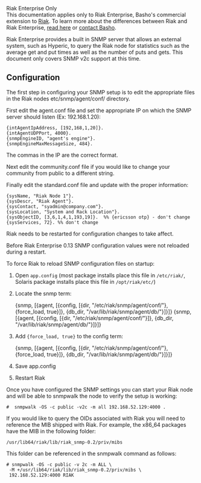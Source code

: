 <div class="info"><div class="title">Riak Enterprise Only</div>This documentation applies only to Riak Enterprise, Basho's commercial extension to <a href="http://wiki.basho.com/Riak.html">Riak</a>. To learn more about the differences between Riak and Riak Enterprise, <a href="http://basho.com/products/riak-overview/">read here</a> or <a href="http://info.basho.com/Wiki_Contact.html" target="_blank">contact Basho</a>.</div>

Riak Enterprise provides a built in SNMP server that allows an external system, such as Hyperic, to query the Riak node for statistics such as the average get and put times as well as the number of puts and gets. This document only covers SNMP v2c support at this time.

## Configuration
The first step in configuring your SNMP setup is to edit the appropriate files in the Riak nodes etc/snmp/agent/conf/ directory.

First edit the agent.conf file and set the appropriate IP on which the SNMP server should listen (Ex: 192.168.1.20):

    {intAgentIpAddress, [192,168,1,20]}.
    {intAgentUDPPort, 4000}.
    {snmpEngineID, "agent's engine"}.
    {snmpEngineMaxMessageSize, 484}.

<div class="note"><div class="title">The commas in the IP are the correct format.</div></div>

Next edit the community.conf file if you would like to change your community from public to a different string.

Finally edit the standard.conf file and update with the proper information:

    {sysName, "Riak Node 1"}.
    {sysDescr, "Riak Agent"}.
    {sysContact, "syadmin@company.com"}.
    {sysLocation, "System and Rack Location"}.
    {sysObjectID, [3,6,1,4,1,193,19]}.  %% {ericsson otp} - don't change
    {sysServices, 72}. %% don't change

Riak needs to be restarted for configuration changes to take affect.


<div class="note"><div class="title">Before Riak Enterprise 0.13 SNMP configuration values were not reloaded during a restart.</div></div>

To force Riak to reload SNMP configuration files on startup:

  1. Open `app.config` (most package installs place this file in `/etc/riak/`, Solaris package installs place this file in `/opt/riak/etc/`)

  2. Locate the snmp term:


        {snmp,
          [{agent,
            [{config, [{dir, "/etc/riak/snmp/agent/conf/"},{force_load, true}]},
             {db_dir, "/var/lib/riak/snmp/agent/db/"}]}]}
        {snmp,
          [{agent,
            [{config, [{dir, "/etc/riak/snmp/agent/conf/"}]},
             {db_dir, "/var/lib/riak/snmp/agent/db/"}]}]}

  3. Add `{force_load, true}` to the config term:

        {snmp,
          [{agent,
            [{config, [{dir, "/etc/riak/snmp/agent/conf/"},
             {force_load, true}]}, {db_dir, "/var/lib/riak/snmp/agent/db/"}]}]}


  4. Save app.config

  5. Restart Riak

Once you have configured the SNMP settings you can start your Riak node and will be able to snmpwalk the node to verify the setup is working:

    #  snmpwalk -OS -c public -v2c -m all 192.168.52.129:4000 .

If you would like to query the OIDs associated with Riak you will need to reference the MIB shipped with Riak. For example, the x86_64 packages have the MIB in the following folder:

    /usr/lib64/riak/lib/riak_snmp-0.2/priv/mibs

This folder can be referenced in the snmpwalk command as follows:

    # snmpwalk -OS -c public -v 2c -m ALL \
     -M +/usr/lib64/riak/lib/riak_snmp-0.2/priv/mibs \
     192.168.52.129:4000 RIAK 
